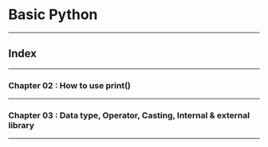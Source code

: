 <h1>Basic Python</h1>
<hr>

<h2>Index</h2>
<hr>

<h3>Chapter 02 : How to use print()</h3>
<hr>

<h3>Chapter 03 : Data type, Operator, Casting, Internal & external library
<hr>
